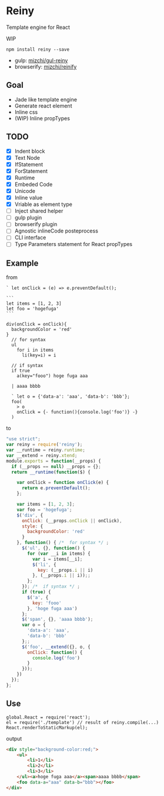 # Reiny

Template engine for React

WIP

```
npm install reiny --save
```

- gulp: [mizchi/gul-reiny](https://github.com/mizchi/gul-reiny "mizchi/gul-reiny")
- browserify: [mizchi/reinify](https://github.com/mizchi/reinify "mizchi/reinify")

## Goal

- Jade like template engine
- Generate react element
- Inline css
- (WIP) Inline propTypes

## TODO

- [x] Indent block
- [x] Text Node
- [x] IfStatement
- [x] ForStatement
- [x] Runtime
- [x] Embeded Code
- [x] Unicode
- [x] Inline value
- [x] Vriable as element type
- [ ] Inject shared helper
- [ ] gulp plugin
- [ ] browserify plugin
- [ ] Agnostic inlineCode posteprocess
- [ ] CLI interface
- [ ] Type Parameters statement for React propTypes

## Example

from

    ` let onClick = (e) => e.preventDefault();

    ```
    let items = [1, 2, 3]
    let foo = 'hogefuga'
    ```

    div(onClick = onClick){
      backgroundColor = 'red'
    }
      // for syntax
      ul
        for i in items
          li(key=i) = i

      // if syntax
      if true
        a(key="fooo") hoge fuga aaa

      | aaaa bbbb

      ` let o = {'data-a': 'aaa', 'data-b': 'bbb'};
      foo(
        > o
        onClick = {- function(){console.log('foo')} -}
      )

to

```js
"use strict";
var reiny = require('reiny');
var __runtime = reiny.runtime;
var __extend = reiny.xtend;
module.exports = function(__props) {
  if (__props == null) __props = {};
  return __runtime(function($) {

    var onClick = function onClick(e) {
      return e.preventDefault();
    };

    var items = [1, 2, 3];
    var foo = 'hogefuga';
    $('div', {
      onClick: (__props.onClick || onClick),
      style: {
        backgroundColor: 'red'
      }
    }, function() { /*  for syntax */ ;
      $('ul', {}, function() {
        for (var __i in items) {
          var i = items[__i];
          $('li', {
            key: (__props.i || i)
          }, (__props.i || i));;
        };
      }); /*  if syntax */ ;
      if (true) {
        $('a', {
          key: 'fooo'
        }, 'hoge fuga aaa')
      };
      $('span', {}, 'aaaa bbbb');
      var o = {
        'data-a': 'aaa',
        'data-b': 'bbb'
      };;
      $('foo', __extend({}, o, {
        onClick: function() {
          console.log('foo')
        }
      }));
    })
  });
};
```

## Use

```
global.React = require('react');
el = require('./template') // result of reiny.compile(...)
React.renderToStaticMarkup(el);
```

output

```html
<div style="background-color:red;">
    <ul>
        <li>1</li>
        <li>2</li>
        <li>3</li>
    </ul><a>hoge fuga aaa</a><span>aaaa bbbb</span>
    <foo data-a="aaa" data-b="bbb"></foo>
</div>
```
